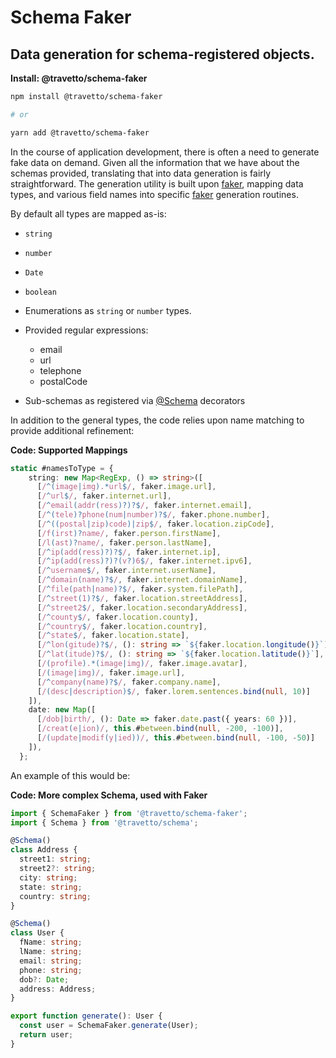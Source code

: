<!-- This file was generated by @travetto/doc and should not be modified directly -->
<!-- Please modify https://github.com/travetto/travetto/tree/main/module/schema-faker/DOC.tsx and execute "npx trv doc" to rebuild -->
# Schema Faker

## Data generation for schema-registered objects.

**Install: @travetto/schema-faker**
```bash
npm install @travetto/schema-faker

# or

yarn add @travetto/schema-faker
```

In the course of application development, there is often a need to generate fake data on demand. Given all the information that we have about the schemas provided, translating that into data generation is fairly straightforward.  The generation utility is built upon [faker](https://github.com/faker-js/faker), mapping data types, and various field names into specific [faker](https://github.com/faker-js/faker) generation routines. 

By default all types are mapped as-is:
   *  `string`
   *  `number`
   *  `Date`
   *  `boolean`
   *  Enumerations as `string` or `number` types.
   *  Provided regular expressions:

      *  email
      *  url
      *  telephone
      *  postalCode

   *  Sub-schemas as registered via [@Schema](https://github.com/travetto/travetto/tree/main/module/schema/src/decorator/schema.ts#L13) decorators

In addition to the general types, the code relies upon name matching to provide additional refinement:

**Code: Supported Mappings**
```typescript
static #namesToType = {
    string: new Map<RegExp, () => string>([
      [/^(image|img).*url$/, faker.image.url],
      [/^url$/, faker.internet.url],
      [/^email(addr(ress)?)?$/, faker.internet.email],
      [/^(tele)?phone(num|number)?$/, faker.phone.number],
      [/^((postal|zip)code)|zip$/, faker.location.zipCode],
      [/f(irst)?name/, faker.person.firstName],
      [/l(ast)?name/, faker.person.lastName],
      [/^ip(add(ress)?)?$/, faker.internet.ip],
      [/^ip(add(ress)?)?(v?)6$/, faker.internet.ipv6],
      [/^username$/, faker.internet.userName],
      [/^domain(name)?$/, faker.internet.domainName],
      [/^file(path|name)?$/, faker.system.filePath],
      [/^street(1)?$/, faker.location.streetAddress],
      [/^street2$/, faker.location.secondaryAddress],
      [/^county$/, faker.location.county],
      [/^country$/, faker.location.country],
      [/^state$/, faker.location.state],
      [/^lon(gitude)?$/, (): string => `${faker.location.longitude()}`],
      [/^lat(itude)?$/, (): string => `${faker.location.latitude()}`],
      [/(profile).*(image|img)/, faker.image.avatar],
      [/(image|img)/, faker.image.url],
      [/^company(name)?$/, faker.company.name],
      [/(desc|description)$/, faker.lorem.sentences.bind(null, 10)]
    ]),
    date: new Map([
      [/dob|birth/, (): Date => faker.date.past({ years: 60 })],
      [/creat(e|ion)/, this.#between.bind(null, -200, -100)],
      [/(update|modif(y|ied))/, this.#between.bind(null, -100, -50)]
    ]),
  };
```

An example of this would be:

**Code: More complex Schema, used with Faker**
```typescript
import { SchemaFaker } from '@travetto/schema-faker';
import { Schema } from '@travetto/schema';

@Schema()
class Address {
  street1: string;
  street2?: string;
  city: string;
  state: string;
  country: string;
}

@Schema()
class User {
  fName: string;
  lName: string;
  email: string;
  phone: string;
  dob?: Date;
  address: Address;
}

export function generate(): User {
  const user = SchemaFaker.generate(User);
  return user;
}
```
